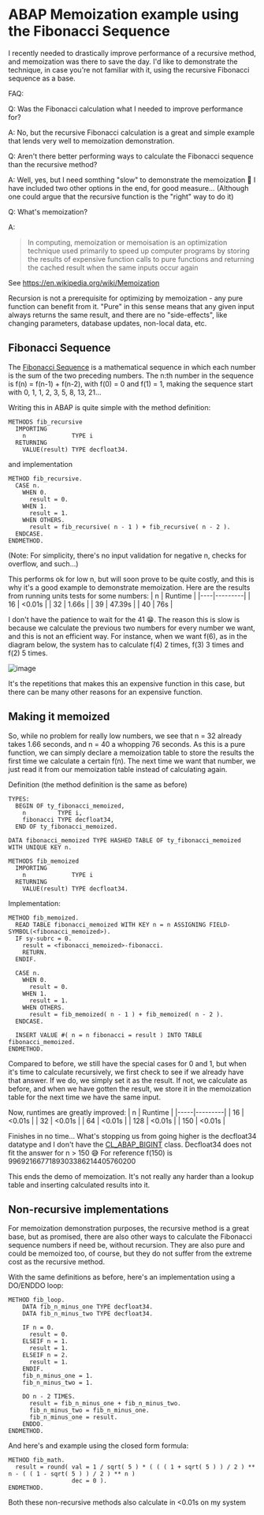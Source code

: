 # ABAP Memoization example using the Fibonacci Sequence
I recently needed to drastically improve performance of a recursive method, and memoization was there to save the day.
I'd like to demonstrate the technique, in case you're not familiar with it, using the recursive Fibonacci sequence as a base.

FAQ:

Q: Was the Fibonacci calculation what I needed to improve performance for?

A: No, but the recursive Fibonacci calculation is a great and simple example that lends very well to memoization demonstration.


Q: Aren't there better performing ways to calculate the Fibonacci sequence than the recursive method?

A: Well, yes, but I need somthing "slow" to demonstrate the memoization 🙂 I have included two other options in the end, for good measure... (Although one could argue that the recursive function is the "right" way to do it)


Q: What's memoization?

A:
> In computing, memoization or memoisation is an optimization technique used primarily to speed up computer programs by storing the results of expensive function calls to pure functions and returning the cached result when the same inputs occur again

See https://en.wikipedia.org/wiki/Memoization

Recursion is not a prerequisite for optimizing by memoization - any pure function can benefit from it. "Pure" in this sense means that any given input always returns the same result, and there are no "side-effects", like changing parameters, database updates, non-local data, etc.


## Fibonacci Sequence
The [Fibonacci Sequence](https://en.wikipedia.org/wiki/Fibonacci_sequence) is a mathematical sequence in which each number is the sum of the two preceding numbers.
The n:th number in the sequence is f(n) = f(n-1) + f(n-2), with f(0) = 0 and f(1) = 1, making the sequence start with 0, 1, 1, 2, 3, 5, 8, 13, 21...

Writing this in ABAP is quite simple with the method definition:
```ABAP
METHODS fib_recursive
  IMPORTING
    n             TYPE i
  RETURNING
    VALUE(result) TYPE decfloat34.
```
and implementation
```ABAP
METHOD fib_recursive.
  CASE n.
    WHEN 0.
      result = 0.
    WHEN 1.
      result = 1.
    WHEN OTHERS.
      result = fib_recursive( n - 1 ) + fib_recursive( n - 2 ).
  ENDCASE.
ENDMETHOD.
```
(Note: For simplicity, there's no input validation for negative n, checks for overflow, and such...)

This performs ok for low n, but will soon prove to be quite costly, and this is why it's a good example to demonstrate memoization. Here are the results from running units tests for some numbers:
| n  | Runtime |
|----|---------|
| 16 | <0.01s  |
| 32 | 1.66s   |
| 39 | 47.39s  |
| 40 | 76s     |

I don't have the patience to wait for the 41 😁. The reason this is slow is because we calculate the previous two numbers for every number we want, and this is not an efficient way.
For instance, when we want f(6), as in the diagram below, the system has to calculate f(4) 2 times, f(3) 3 times and f(2) 5 times.

![image](https://github.com/joltdx/abap-memoization-example/assets/74537631/499e3fdb-c3e3-4004-b8ae-df1a87040c01)

It's the repetitions that makes this an expensive function in this case, but there can be many other reasons for an expensive function.

## Making it memoized
So, while no problem for really low numbers, we see that n = 32 already takes 1.66 seconds, and n = 40 a whopping 76 seconds.
As this is a pure function, we can simply declare a memoization table to store the results the first time we calculate a certain f(n). The next time we want that number, we just read it from our memoization table instead of calculating again.

Definition (the method definition is the same as before)
```ABAP
TYPES:
  BEGIN OF ty_fibonacci_memoized,
    n         TYPE i,
    fibonacci TYPE decfloat34,
  END OF ty_fibonacci_memoized.

DATA fibonacci_memoized TYPE HASHED TABLE OF ty_fibonacci_memoized WITH UNIQUE KEY n.

METHODS fib_memoized
  IMPORTING
    n             TYPE i
  RETURNING
    VALUE(result) TYPE decfloat34.
```

Implementation:
```ABAP
METHOD fib_memoized.
  READ TABLE fibonacci_memoized WITH KEY n = n ASSIGNING FIELD-SYMBOL(<fibonacci_memoized>).
  IF sy-subrc = 0.
    result = <fibonacci_memoized>-fibonacci.
    RETURN.
  ENDIF.

  CASE n.
    WHEN 0.
      result = 0.
    WHEN 1.
      result = 1.
    WHEN OTHERS.
      result = fib_memoized( n - 1 ) + fib_memoized( n - 2 ).
  ENDCASE.

  INSERT VALUE #( n = n fibonacci = result ) INTO TABLE fibonacci_memoized.
ENDMETHOD.
```
Compared to before, we still have the special cases for 0 and 1, but when it's time to calculate recursively, we first check to see if we already have that answer.
If we do, we simply set it as the result. If not, we calculate as before, and when we have gotten the result, we store it in the memoization table for the next time we have the same input.

Now, runtimes are greatly improved:
| n   | Runtime |
|-----|---------|
| 16  | <0.01s  |
| 32  | <0.01s  |
| 64  | <0.01s  |
| 128 | <0.01s  |
| 150 | <0.01s  |

Finishes in no time... What's stopping us from going higher is the decfloat34 datatype and I don't have the [CL_ABAP_BIGINT](https://blogs.sap.com/2023/08/09/new-classes-for-arbitrary-precision-arithmetic-in-abap/) class. Decfloat34 does not fit the answer for n > 150 😅
For reference f(150) is 9969216677189303386214405760200

This ends the demo of memoization. It's not really any harder than a lookup table and inserting calculated results into it.

## Non-recursive implementations
For memoization demonstration purposes, the recursive method is a great base, but as promised, there are also other ways to calculate the Fibonacci sequence numbers if need be, without recursion. They are also pure and could be memoized too, of course, but they do not suffer from the extreme cost as the recursive method.

With the same definitions as before, here's an implementation using a DO/ENDDO loop:
```ABAP
METHOD fib_loop.
    DATA fib_n_minus_one TYPE decfloat34.
    DATA fib_n_minus_two TYPE decfloat34.

    IF n = 0.
      result = 0.
    ELSEIF n = 1.
      result = 1.
    ELSEIF n = 2.
      result = 1.
    ENDIF.
    fib_n_minus_one = 1.
    fib_n_minus_two = 1.

    DO n - 2 TIMES.
      result = fib_n_minus_one + fib_n_minus_two.
      fib_n_minus_two = fib_n_minus_one.
      fib_n_minus_one = result.
    ENDDO.
ENDMETHOD.
```
And here's and example using the closed form formula:
```ABAP
METHOD fib_math.
  result = round( val = 1 / sqrt( 5 ) * ( ( ( 1 + sqrt( 5 ) ) / 2 ) ** n - ( ( 1 - sqrt( 5 ) ) / 2 ) ** n )
                  dec = 0 ).
ENDMETHOD.
```
Both these non-recursive methods also calculate in <0.01s on my system

